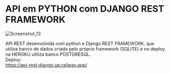 # API em PYTHON com DJANGO REST FRAMEWORK
![Screenshot_13](https://user-images.githubusercontent.com/16579699/197622973-a9d3364e-f3e1-4846-afa8-d9ea43c8e5cb.jpg)

API REST desenvolvida com python e Django REST FRAMEWORK, que utiliza banco de dados criado pelo próprio framework (SQLITE) e no deploy na HEROKU utiliza banco POSTGRESQL.
<br>
Deploy:<br>
https://api-rest-django.up.railway.app/
